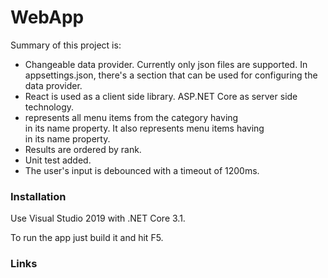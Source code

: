 # WebApp

Summary of this project is:


  - Changeable data provider. Currently only json files are supported. In appsettings.json, there's a section <DataSettings> that can be used for configuring the data provider.
  - React is used as a client side library. ASP.NET Core as server side technology.
  - <Search keyword> represents all menu items from the category having <Search keyword> in its name property. It also represents menu items having <Search keyword> in its name property. 
  - Results are ordered by rank.
  - Unit test added.
  - The user's input is debounced with a timeout of 1200ms.

### Installation

Use Visual Studio 2019 with .NET Core 3.1.

To run the app just build it and hit F5.

### Links


